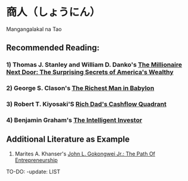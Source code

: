 # 商人（しょうにん）
Mangangalakal na Tao

## Recommended Reading:
### 1) Thomas J. Stanley and William D. Danko's [The Millionaire Next Door: The Surprising Secrets of America's Wealthy]( https://www.amazon.com/Millionaire-Next-Door-Surprising-Americas/dp/1589795474)
### 2) George S. Clason's [The Richest Man in Babylon](https://www.amazon.com/Richest-Man-Babylon-George-Clason/dp/1505339111)
### 3) Robert T. Kiyosaki'S [Rich Dad's Cashflow Quadrant](https://www.amazon.com/Rich-Dads-CASHFLOW-Quadrant-Financial/dp/1612680054)
### 4) Benjamin Graham's [The Intelligent Investor](https://www.amazon.com/Intelligent-Investor-Definitive-Investing-Essentials/dp/0060555661)

## Additional Literature as Example
1) Marites A. Khanser's [John L. Gokongwei Jr.: The Path Of Entrepreneurship](https://www.amazon.com/John-L-Gokongwei-Jr-Entrepreneurship/dp/9710358154)

TO-DO: -update: LIST
